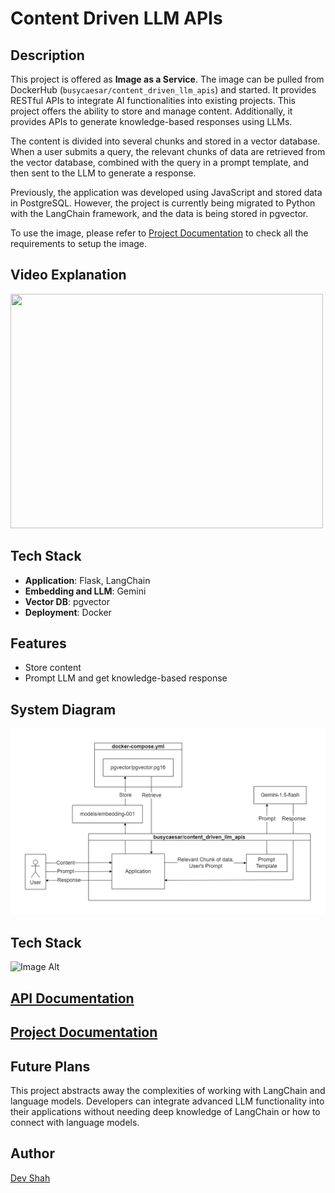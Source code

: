 # Content Driven LLM APIs

## Description

This project is offered as **Image as a Service**. The image can be pulled from DockerHub (`busycaesar/content_driven_llm_apis`) and started. It provides RESTful APIs to integrate AI functionalities into existing projects. This project offers the ability to store and manage content. Additionally, it provides APIs to generate knowledge-based responses using LLMs.

The content is divided into several chunks and stored in a vector database. When a user submits a query, the relevant chunks of data are retrieved from the vector database, combined with the query in a prompt template, and then sent to the LLM to generate a response.

Previously, the application was developed using JavaScript and stored data in PostgreSQL. However, the project is currently being migrated to Python with the LangChain framework, and the data is being stored in pgvector.

To use the image, please refer to [Project Documentation](./documentation.md) to check all the requirements to setup the image.

## Video Explanation
[<img src="https://img.youtube.com/vi/R7Xiv3iG7Fg/0.jpg" width="500" height="375"
/>](https://www.youtube.com/embed/R7Xiv3iG7Fg)

## Tech Stack

- **Application**: Flask, LangChain
- **Embedding and LLM**: Gemini
- **Vector DB**: pgvector
- **Deployment**: Docker

## Features

- Store content
- Prompt LLM and get knowledge-based response

## System Diagram
![System Diagram](./system_diagram.png)

## Tech Stack
![Image Alt](https://skillicons.dev/icons?i=nodejs,express,postgres,docker)

## [API Documentation](./api-documentation.md)

## [Project Documentation](./documentation.md)

## Future Plans
This project abstracts away the complexities of working with LangChain and language models. Developers can integrate advanced LLM functionality into their applications without needing deep knowledge of LangChain or how to connect with language models.

## Author
[Dev Shah](https://github.com/busycaesar)
